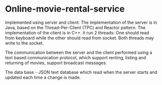 # Online-movie-rental-service

Implemented using server and client:
The implementation of the server is in Java, based on the Thread-Per-Client (TPC) and Reactor pattern.
The implementation of the client is in C++. it run 2 threads: One should read from keyboard while the other should
read from socket. Both threads may write to the socket.

The communication between the server and the client performed using a text based communication protocol, which support renting, listing
and returning of movies, support broadcast messages.

The data base - JSON text database which read when the server starts and updated each time a change is made.
